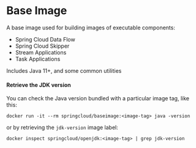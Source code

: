 # Base Image

A base image used for building images of executable components:  
  * Spring Cloud Data Flow
  * Spring Cloud Skipper
  * Stream Applications
  * Task Applications

Includes Java 11+, and some common utilities

#### Retrieve the JDK version

You can check the Java version bundled with a particular image tag, like this:

```
docker run -it --rm springcloud/baseimage:<image-tag> java -version
```

or by retrieving the `jdk-version` image label:

```
docker inspect springcloud/openjdk:<image-tag> | grep jdk-version
```
